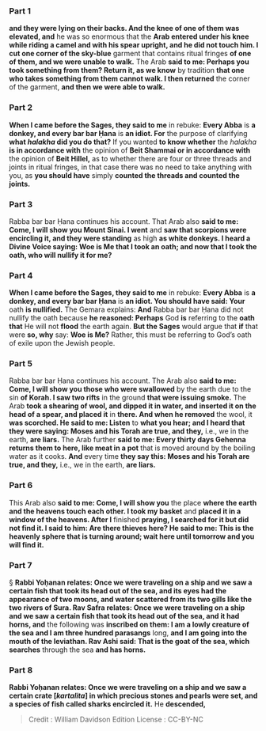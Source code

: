 
### Part 1
<b>and they were lying on their backs. And the knee of one of them was elevated, and</b> he was so enormous that the <b>Arab entered under his knee while riding a camel and with his spear upright, and he did not touch him. I cut one corner of the sky-blue</b> garment that contains ritual fringes <b>of one of them, and we were unable to walk.</b> The Arab <b>said to me: Perhaps you took something from them? Return it, as we know</b> by tradition <b>that one who takes something from them cannot walk. I then returned</b> the corner of the garment, <b>and then we were able to walk.</b>

### Part 2
<b>When I came before the Sages, they said to me</b> in rebuke: <b>Every Abba</b> is <b>a donkey, and every bar bar Ḥana</b> is <b>an idiot. For</b> the purpose of clarifying <b>what <i>halakha</i> did you do that?</b> If you wanted <b>to know whether</b> the <i>halakha</i> <b>is in accordance with</b> the opinion of <b>Beit Shammai or in accordance with</b> the opinion of <b>Beit Hillel,</b> as to whether there are four or three threads and joints in ritual fringes, in that case there was no need to take anything with you, as <b>you should have</b> simply <b>counted the threads and counted the joints.</b>

### Part 3
Rabba bar bar Ḥana continues his account. That Arab also <b>said to me: Come, I will show you Mount Sinai. I went</b> and <b>saw that scorpions were encircling it, and they were standing</b> as high <b>as white donkeys. I heard a Divine Voice saying: Woe is Me that I took an oath; and now that I took the oath, who will nullify it for me?</b>

### Part 4
<b>When I came before the Sages, they said to me</b> in rebuke: <b>Every Abba</b> is <b>a donkey, and every bar bar Ḥana</b> is <b>an idiot. You should have said: Your</b> oath <b>is nullified.</b> The Gemara explains: <b>And</b> Rabba bar bar Ḥana did not nullify the oath because <b>he reasoned: Perhaps</b> God <b>is</b> referring to the <b>oath that</b> He will not <b>flood</b> the earth again. <b>But the Sages</b> would argue that <b>if</b> that were <b>so, why</b> say: <b>Woe is Me?</b> Rather, this must be referring to God’s oath of exile upon the Jewish people.

### Part 5
Rabba bar bar Ḥana continues his account. The Arab also <b>said to me: Come, I will show you those who were swallowed</b> by the earth due to the sin <b>of Korah. I saw two rifts</b> in the ground <b>that were issuing smoke.</b> The Arab <b>took a shearing of wool, and dipped it in water, and inserted it on the head of a spear, and placed it</b> in <b>there. And when he removed</b> the wool, it <b>was scorched. He said to me: Listen</b> to <b>what you hear; and I heard that they were saying: Moses and his Torah are true, and they,</b> i.e., we in the earth, <b>are liars.</b> The Arab further <b>said to me: Every thirty days Gehenna returns them to here, like meat in a pot</b> that is moved around by the boiling water as it cooks. <b>And</b> every time <b>they say this: Moses and his Torah are true, and they,</b> i.e., we in the earth, <b>are liars.</b>

### Part 6
This Arab also <b>said to me: Come, I will show you</b> the place <b>where the earth and the heavens touch each other. I took my basket</b> and <b>placed it in a window of the heavens. After I</b> finished <b>praying, I searched for it but did not find it. I said to him: Are there thieves here? He said to me: This is the heavenly sphere that is turning around; wait here until tomorrow and you will find it.</b>

### Part 7
§ <b>Rabbi Yoḥanan relates: Once we were traveling on a ship and we saw a certain fish that took its head out of the sea, and its eyes had the appearance of two moons, and water scattered from its two gills like the two rivers of Sura. Rav Safra relates: Once we were traveling on a ship and we saw a certain fish that took its head out of the sea, and it had horns, and</b> the following was <b>inscribed on them: I am a lowly creature of the sea and I am three hundred parasangs</b> long, <b>and I am going into the mouth of the leviathan. Rav Ashi said: That is the goat of the sea, which searches</b> through the sea <b>and has horns.</b>

### Part 8
<b>Rabbi Yoḥanan relates: Once we were traveling on a ship and we saw a certain crate [<i>kartalita</i>] in which precious stones and pearls were set, and a species of fish called sharks encircled it.</b> He <b>descended,</b>

>Credit : William Davidson Edition
>License : CC-BY-NC